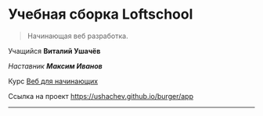 # Учебная сборка Loftschool

> Начинающая веб разработка.

Учащийся **Виталий Ушачёв**  

*Наставник* ***Максим Иванов***

Курс [Веб для начинающих](https://loftschool.com/course/web-beginner "Школа онлайн-образования LoftSchool")

Ссылка на проект <https://ushachev.github.io/burger/app>

***